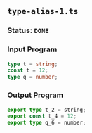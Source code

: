 ## `type-alias-1.ts`

### Status: `DONE`

### Input Program

```typescript
type t = string;
const t = 12;
type q = number;
```

### Output Program

```typescript
export type t_2 = string;
export const t_4 = 12;
export type q_6 = number;
```

